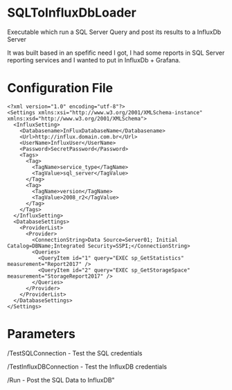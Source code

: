 # SQLToInfluxDbLoader

Executable which run a SQL Server Query and post its results to a InfluxDb Server

It was built based in an spefific need I got, I had some reports in SQL Server reporting services and I wanted to
put in InfluxDb + Grafana.

# Configuration File
```
<?xml version="1.0" encoding="utf-8"?>
<Settings xmlns:xsi="http://www.w3.org/2001/XMLSchema-instance" xmlns:xsd="http://www.w3.org/2001/XMLSchema">
  <InfluxSetting>
    <Databasename>InFluxDatabaseName</Databasename>
    <Url>http://influx.domain.com.br</Url>
    <UserName>InfluxUser</UserName>
    <Password>SecretPassword</Password>
    <Tags>
      <Tag>
        <TagName>service_type</TagName>
        <TagValue>sql_server</TagValue>
      </Tag>
      <Tag>
        <TagName>version</TagName>
        <TagValue>2008_r2</TagValue>
      </Tag>
    </Tags>
  </InfluxSetting>
  <DatabaseSettings>
    <ProviderList>
      <Provider>
        <ConnectionString>Data Source=Server01; Initial Catalog=DBName;Integrated Security=SSPI;</ConnectionString>
        <Queries>
          <QueryItem id="1" query="EXEC sp_GetStatistics" measurement="Report2017" />
          <QueryItem id="2" query="EXEC sp_GetStorageSpace" measurement="StorageReport2017" />
        </Queries>
      </Provider>
    </ProviderList>
  </DatabaseSettings>
</Settings>
```

# Parameters

/TestSQLConnection  -  Test the SQL credentials

/TestInfluxDBConnection  -  Test the InfluxDB credentials

/Run  -  Post the SQL Data to InfluxDB"

